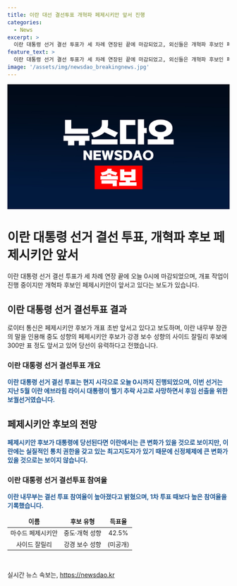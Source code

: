 ```yaml
---
title: 이란 대선 결선투표 개혁파 페제시키안 앞서 진행
categories:
  - News
excerpt: >
  이란 대통령 선거 결선 투표가 세 차례 연장된 끝에 마감되었고, 외신들은 개혁파 후보인 페제시키안이 선두를 달리고 있다고 보도했습니다. 페제시키안 후보가 앞서고 있지만 최종 결과는 아직 나오지 않았으며, 이번 선거가 이란에 어떤 변화를 가져올지에 대한 기대와 불안이 공존하고 있습니다. 이란 정치에 대한 국민의 지지와 투표율, 그리고 후보들의 실질적인 통치 권한에 대한 의문이 제기되는 가운데, 이번 대통령 선거 결과는 이란의 미래를 좌우할 중요한 사건으로 여겨집니다.
feature_text: >
  이란 대통령 선거 결선 투표가 세 차례 연장된 끝에 마감되었고, 외신들은 개혁파 후보인 페제시키안이 선두를 달리고 있다고 보도했습니다. 페제시키안 후보가 앞서고 있지만 최종 결과는 아직 나오지 않았으며, 이번 선거가 이란에 어떤 변화를 가져올지에 대한 기대와 불안이 공존하고 있습니다. 이란 정치에 대한 국민의 지지와 투표율, 그리고 후보들의 실질적인 통치 권한에 대한 의문이 제기되는 가운데, 이번 대통령 선거 결과는 이란의 미래를 좌우할 중요한 사건으로 여겨집니다.
image: '/assets/img/newsdao_breakingnews.jpg'
---
```


<p><img src="/assets/img/newsdao_breakingnews.jpg" alt="cryptoinkorea 속보" /></p>

<h1>이란 대통령 선거 결선 투표, 개혁파 후보 페제시키안 앞서</h1>

<p data-ke-size="size16">이란 대통령 선거 결선 투표가 세 차례 연장 끝에 오늘 0시에 마감되었으며, 개표 작업이 진행 중이지만 개혁파 후보인 페제시키안이 앞서고 있다는 보도가 있습니다.</p>

<h2 data-ke-size="size26">이란 대통령 선거 결선투표 결과</h2>

<p>로이터 통신은 페제시키안 후보가 개표 초반 앞서고 있다고 보도하며, 이란 내무부 장관의 말을 인용해 중도 성향의 페제시키안 후보가 강경 보수 성향의 사이드 잘릴리 후보에 300만 표 정도 앞서고 있어 당선이 유력하다고 전했습니다.</p>

<h3>이란 대통령 선거 결선투표 개요</h3>

<p><b><span style="color: #1a5490;">이란 대통령 선거 결선 투표는 현지 시각으로 오늘 0시까지 진행되었으며, 이번 선거는 지난 5월 이란 에브라힘 라이시 대통령이 헬기 추락 사고로 사망하면서 후임 선출을 위한 보궐선거였습니다.</span></b></p>

<h2 data-ke-size="size26">페제시키안 후보의 전망</h2>

<p><b><span style="color: #1a5490;">페제시키안 후보가 대통령에 당선된다면 이란에서는 큰 변화가 있을 것으로 보이지만, 이란에는 실질적인 통치 권한을 갖고 있는 최고지도자가 있기 때문에 신정체제에 큰 변화가 있을 것으로는 보이지 않습니다.</span></b></p>

<h3>이란 대통령 선거 결선투표 참여율</h3>

<p><b><span style="color: #1a5490;">이란 내무부는 결선 투표 참여율이 높아졌다고 밝혔으며, 1차 투표 때보다 높은 참여율을 기록했습니다.</span></b></p>

<table>
<thead>
<tr>
<td style="text-align: center; height: 17px;"><b>이름</b></td>
<td style="text-align: center; height: 17px;"><b>후보 유형</b></td>
<td style="text-align: center; height: 17px;"><b>득표율</b></td>
</tr>
</thead>
<tbody>
<tr>
<td style="text-align: center; height: 17px;">마수드 페제시키안</td>
<td style="text-align: center; height: 17px;">중도·개혁 성향</td>
<td style="text-align: center; height: 17px;">42.5%</td>
</tr>
<tr>
<td style="text-align: center; height: 17px;">사이드 잘릴리</td>
<td style="text-align: center; height: 17px;">강경 보수 성향</td>
<td style="text-align: center; height: 17px;">(미공개)</td>
</tr>
</tbody>
</table>

<p data-ke-size="size16">&nbsp;</p>
실시간 뉴스 속보는, <a href="https://newsdao.kr" rel="dofollow">https://newsdao.kr</a>


